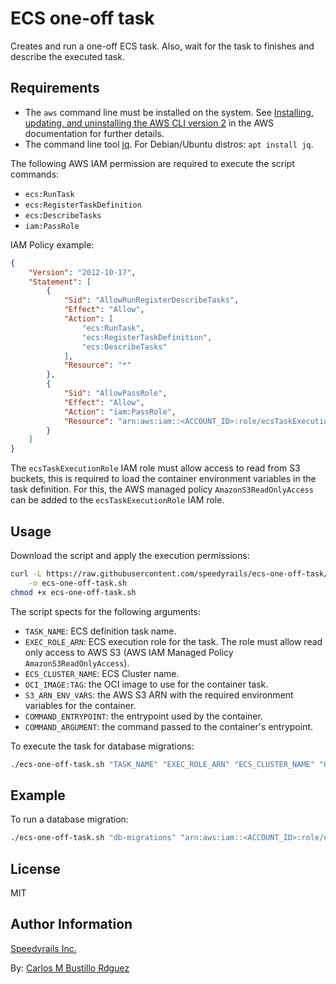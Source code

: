# ECS one-off task

Creates and run a one-off ECS task. Also, wait for the task to finishes and describe the executed task.

## Requirements

- The `aws` command line must be installed on the system. See [Installing, updating, and uninstalling the AWS CLI version 2](https://docs.aws.amazon.com/cli/latest/userguide/install-cliv2.html) in the AWS documentation for further details.
- The command line tool [jq](https://stedolan.github.io/jq/). For Debian/Ubuntu distros: `apt install jq`.

The following AWS IAM permission are required to execute the script commands:

- `ecs:RunTask`
- `ecs:RegisterTaskDefinition`
- `ecs:DescribeTasks`
- `iam:PassRole`

IAM Policy example:

```json
{
    "Version": "2012-10-17",
    "Statement": [
        {
            "Sid": "AllowRunRegisterDescribeTasks",
            "Effect": "Allow",
            "Action": [
                "ecs:RunTask",
                "ecs:RegisterTaskDefinition",
                "ecs:DescribeTasks"
            ],
            "Resource": "*"
        },
        {
            "Sid": "AllowPassRole",
            "Effect": "Allow",
            "Action": "iam:PassRole",
            "Resource": "arn:aws:iam::<ACCOUNT_ID>:role/ecsTaskExecutionRole"
        }
    ]
}
```

The `ecsTaskExecutionRole` IAM role must allow access to read from S3 buckets, this is required to load the container environment variables in the task definition. For this, the AWS managed policy `AmazonS3ReadOnlyAccess` can be added to the `ecsTaskExecutionRole` IAM role.

## Usage

Download the script and apply the execution permissions:

```bash
curl -L https://raw.githubusercontent.com/speedyrails/ecs-one-off-task/master/bash-version/ecs-one-off-task.sh \
    -o ecs-one-off-task.sh
chmod +x ecs-one-off-task.sh
```

The script spects for the following arguments:

- `TASK_NAME`: ECS definition task name.
- `EXEC_ROLE_ARN`: ECS execution role for the task. The role must allow read only access to AWS S3 (AWS IAM Managed Policy `AmazonS3ReadOnlyAccess`).
- `ECS_CLUSTER_NAME`: ECS Cluster name.
- `OCI_IMAGE:TAG`: the OCI image to use for the container task.
- `S3_ARN_ENV_VARS`: the AWS S3 ARN with the required environment variables for the container.
- `COMMAND_ENTRYPOINT`: the entrypoint used by the container.
- `COMMAND_ARGUMENT`: the command passed to the container's entrypoint.

To execute the task for database migrations:

```bash
./ecs-one-off-task.sh "TASK_NAME" "EXEC_ROLE_ARN" "ECS_CLUSTER_NAME" "OCI_IMAGE:TAG" "S3_ARN_ENV_VARS" "ENTRYPOINT" "COMMAND"
```

## Example

To run a database migration:

```bash
./ecs-one-off-task.sh "db-migrations" "arn:aws:iam::<ACCOUNT_ID>:role/ecsTaskExecutionRole" "myEcsCluster" "myapp:latest" "arn:aws:s3:::bucket/myapp-vars.env" "sh -c" "bundle exec rake db:migrate"
```

## License

MIT

## Author Information

[Speedyrails Inc.](https://www.speedyrails.com/)

By: [Carlos M Bustillo Rdguez](https://linkedin.com/in/carlosbustillordguez/)
